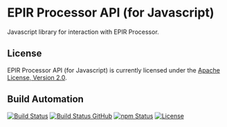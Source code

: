 # EPIR Processor API (for Javascript)

Javascript library for interaction with EPIR Processor.

## License

EPIR Processor API (for Javascript) is currently licensed under the [Apache License, Version 2.0](http://www.apache.org/licenses/).

## Build Automation

[![Build Status](https://travis-ci.org/ripe-tech/epir-processor-api-js.svg?branch=master)](https://travis-ci.org/ripe-tech/epir-processor-api-js)
[![Build Status GitHub](https://github.com/ripe-tech/epir-processor-api-js/workflows/Main%20Workflow/badge.svg)](https://github.com/ripe-tech/epir-processor-api-js/actions)
[![npm Status](https://img.shields.io/npm/v/epir-processor-api.svg)](https://www.npmjs.com/package/epir-processor-api)
[![License](https://img.shields.io/badge/license-Apache%202.0-blue.svg)](https://www.apache.org/licenses/)
